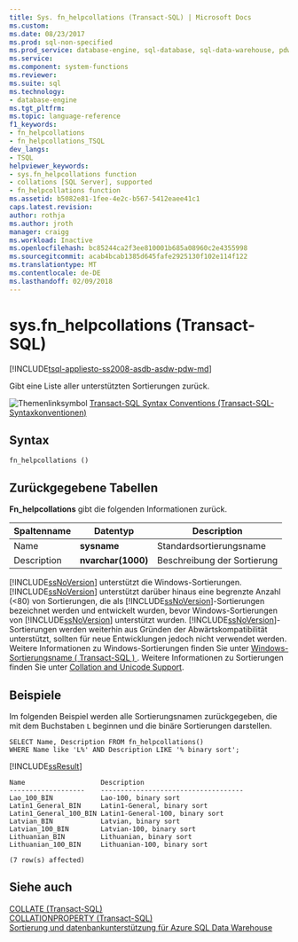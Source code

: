 ```yaml
---
title: Sys. fn_helpcollations (Transact-SQL) | Microsoft Docs
ms.custom: 
ms.date: 08/23/2017
ms.prod: sql-non-specified
ms.prod_service: database-engine, sql-database, sql-data-warehouse, pdw
ms.service: 
ms.component: system-functions
ms.reviewer: 
ms.suite: sql
ms.technology:
- database-engine
ms.tgt_pltfrm: 
ms.topic: language-reference
f1_keywords:
- fn_helpcollations
- fn_helpcollations_TSQL
dev_langs:
- TSQL
helpviewer_keywords:
- sys.fn_helpcollations function
- collations [SQL Server], supported
- fn_helpcollations function
ms.assetid: b5082e81-1fee-4e2c-b567-5412eaee41c1
caps.latest.revision: 
author: rothja
ms.author: jroth
manager: craigg
ms.workload: Inactive
ms.openlocfilehash: bc85244ca2f3ee810001b685a08960c2e4355998
ms.sourcegitcommit: acab4bcab1385d645fafe2925130f102e114f122
ms.translationtype: MT
ms.contentlocale: de-DE
ms.lasthandoff: 02/09/2018
---
```

# <a name="sysfnhelpcollations-transact-sql"></a>sys.fn_helpcollations (Transact-SQL)
[!INCLUDE[tsql-appliesto-ss2008-asdb-asdw-pdw-md](../../includes/tsql-appliesto-ss2008-asdb-asdw-pdw-md.md)]

  Gibt eine Liste aller unterstützten Sortierungen zurück.  
  
  
 ![Themenlinksymbol](../../database-engine/configure-windows/media/topic-link.gif "Topic link icon") [Transact-SQL Syntax Conventions (Transact-SQL-Syntaxkonventionen)](../../t-sql/language-elements/transact-sql-syntax-conventions-transact-sql.md)  
  
## <a name="syntax"></a>Syntax  
  
```  
fn_helpcollations ()  
```  
  
## <a name="tables-returned"></a>Zurückgegebene Tabellen  
 **Fn_helpcollations** gibt die folgenden Informationen zurück.  
  
|Spaltenname|Datentyp|Description|  
|-----------------|---------------|-----------------|  
|Name|**sysname**|Standardsortierungsname|  
|Description|**nvarchar(1000)**|Beschreibung der Sortierung|  
  
 [!INCLUDE[ssNoVersion](../../includes/ssnoversion-md.md)] unterstützt die Windows-Sortierungen. [!INCLUDE[ssNoVersion](../../includes/ssnoversion-md.md)] unterstützt darüber hinaus eine begrenzte Anzahl (<80) von Sortierungen, die als [!INCLUDE[ssNoVersion](../../includes/ssnoversion-md.md)]-Sortierungen bezeichnet werden und entwickelt wurden, bevor Windows-Sortierungen von [!INCLUDE[ssNoVersion](../../includes/ssnoversion-md.md)] unterstützt wurden. [!INCLUDE[ssNoVersion](../../includes/ssnoversion-md.md)]-Sortierungen werden weiterhin aus Gründen der Abwärtskompatibilität unterstützt, sollten für neue Entwicklungen jedoch nicht verwendet werden. Weitere Informationen zu Windows-Sortierungen finden Sie unter [Windows-Sortierungsname &#40; Transact-SQL &#41; ](../../t-sql/statements/windows-collation-name-transact-sql.md). Weitere Informationen zu Sortierungen finden Sie unter [Collation and Unicode Support](../../relational-databases/collations/collation-and-unicode-support.md).  
  

## <a name="examples"></a>Beispiele  
 Im folgenden Beispiel werden alle Sortierungsnamen zurückgegeben, die mit dem Buchstaben `L` beginnen und die binäre Sortierungen darstellen.  
  
```  
SELECT Name, Description FROM fn_helpcollations()  
WHERE Name like 'L%' AND Description LIKE '% binary sort';  
```  
  
 [!INCLUDE[ssResult](../../includes/ssresult-md.md)]  
  
 ```   
 Name                   Description  
 -------------------    ------------------------------------  
 Lao_100_BIN            Lao-100, binary sort  
 Latin1_General_BIN     Latin1-General, binary sort  
 Latin1_General_100_BIN Latin1-General-100, binary sort  
 Latvian_BIN            Latvian, binary sort  
 Latvian_100_BIN        Latvian-100, binary sort  
 Lithuanian_BIN         Lithuanian, binary sort  
 Lithuanian_100_BIN     Lithuanian-100, binary sort  
  
 (7 row(s) affected)  
 ```    
  
## <a name="see-also"></a>Siehe auch  
[COLLATE &#40;Transact-SQL&#41;](~/t-sql/statements/collations.md)   
[COLLATIONPROPERTY &#40;Transact-SQL&#41;](../../t-sql/functions/collation-functions-collationproperty-transact-sql.md)  
[Sortierung und datenbankunterstützung für Azure SQL Data Warehouse](https://azure.microsoft.com/blog/database-collation-support-for-azure-sql-data-warehouse-2)  


